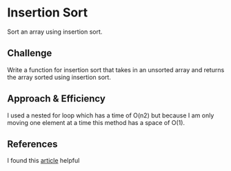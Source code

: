 # Insertion Sort
Sort an array using insertion sort.

## Challenge
Write a function for insertion sort that takes in an unsorted array and returns the array sorted using insertion sort.

## Approach & Efficiency
I used a nested for loop which has a time of O(n2) but because I am only moving one element at a time this method has a space of O(1).

## References
I found this [article](https://initjs.org/insertion-sort-in-javascript-6c48563b4643) helpful
